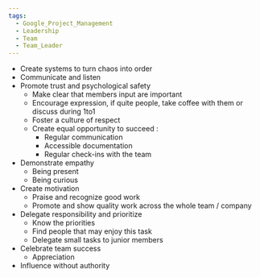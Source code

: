 ```yaml
---
tags:
  - Google_Project_Management
  - Leadership
  - Team
  - Team_Leader
---
```

- Create systems to turn chaos into order
- Communicate and listen
- Promote trust and psychological safety
	- Make clear that members input are important
	- Encourage expression, if quite people, take coffee with them or discuss during 1to1
	- Foster a culture of respect
	- Create equal opportunity to succeed : 
		- Regular communication
		- Accessible documentation
		- Regular check-ins with the team
- Demonstrate empathy 
	- Being present
	- Being curious 
- Create motivation
	- Praise and recognize good work
	- Promote and show quality work across the whole team / company
- Delegate responsibility and prioritize
	- Know the priorities
	- Find people that may enjoy this task
	- Delegate small tasks to junior members
- Celebrate team success 
	- Appreciation 
- Influence without authority 